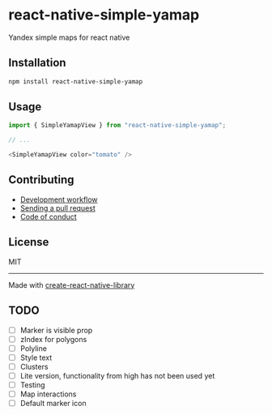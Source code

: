 # react-native-simple-yamap

Yandex simple maps for react native

## Installation


```sh
npm install react-native-simple-yamap
```


## Usage


```js
import { SimpleYamapView } from "react-native-simple-yamap";

// ...

<SimpleYamapView color="tomato" />
```


## Contributing

- [Development workflow](CONTRIBUTING.md#development-workflow)
- [Sending a pull request](CONTRIBUTING.md#sending-a-pull-request)
- [Code of conduct](CODE_OF_CONDUCT.md)

## License

MIT

---

Made with [create-react-native-library](https://github.com/callstack/react-native-builder-bob)


## TODO

- [ ] Marker is visible prop
- [ ] zIndex for polygons
- [ ] Polyline
- [ ] Style text
- [ ] Clusters
- [ ] Lite version, functionality from high has not been used yet
- [ ] Testing
- [ ] Map interactions
- [ ] Default marker icon
